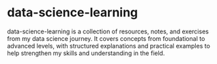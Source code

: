 # data-science-learning
data-science-learning is a collection of resources, notes, and exercises from my data science journey. It covers concepts from foundational to advanced levels, with structured explanations and practical examples to help strengthen my skills and understanding in the field.
